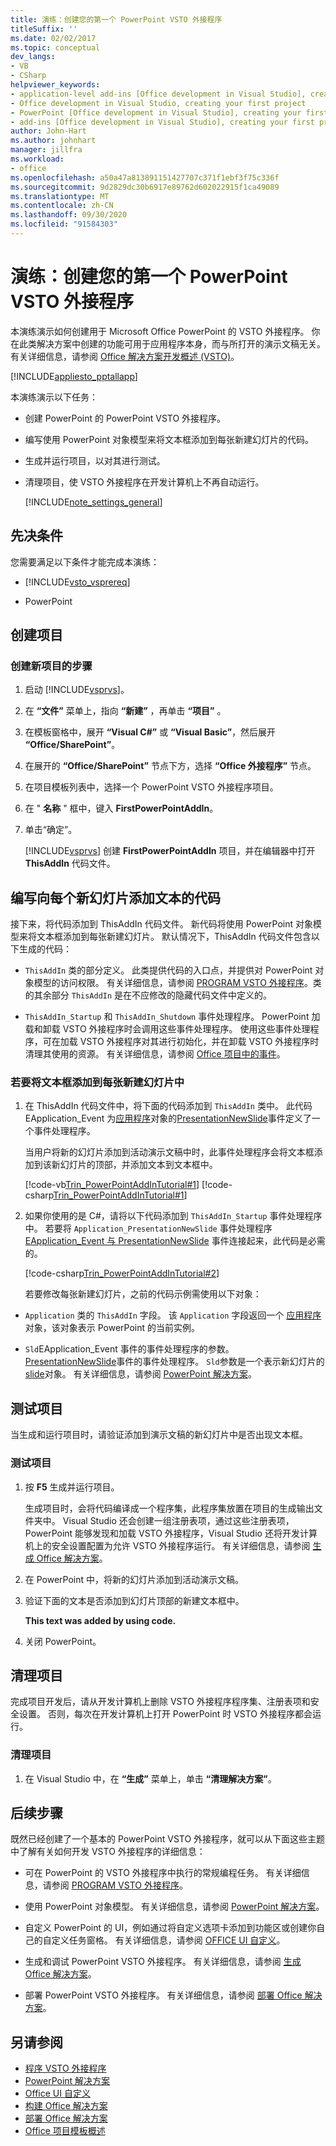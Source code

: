 ```yaml
---
title: 演练：创建您的第一个 PowerPoint VSTO 外接程序
titleSuffix: ''
ms.date: 02/02/2017
ms.topic: conceptual
dev_langs:
- VB
- CSharp
helpviewer_keywords:
- application-level add-ins [Office development in Visual Studio], creating your first project
- Office development in Visual Studio, creating your first project
- PowerPoint [Office development in Visual Studio], creating your first project
- add-ins [Office development in Visual Studio], creating your first project
author: John-Hart
ms.author: johnhart
manager: jillfra
ms.workload:
- office
ms.openlocfilehash: a50a47a813891151427707c371f1ebf3f75c336f
ms.sourcegitcommit: 9d2829dc30b6917e89762d602022915f1ca49089
ms.translationtype: MT
ms.contentlocale: zh-CN
ms.lasthandoff: 09/30/2020
ms.locfileid: "91584303"
---
```

# <a name="walkthrough-create-your-first-vsto-add-in-for-powerpoint"></a>演练：创建您的第一个 PowerPoint VSTO 外接程序
  本演练演示如何创建用于 Microsoft Office PowerPoint 的 VSTO 外接程序。 你在此类解决方案中创建的功能可用于应用程序本身，而与所打开的演示文稿无关。 有关详细信息，请参阅 [Office 解决方案开发概述 &#40;VSTO&#41;](../vsto/office-solutions-development-overview-vsto.md)。

 [!INCLUDE[appliesto_pptallapp](../vsto/includes/appliesto-pptallapp-md.md)]

 本演练演示以下任务：

- 创建 PowerPoint 的 PowerPoint VSTO 外接程序。

- 编写使用 PowerPoint 对象模型来将文本框添加到每张新建幻灯片的代码。

- 生成并运行项目，以对其进行测试。

- 清理项目，使 VSTO 外接程序在开发计算机上不再自动运行。

  [!INCLUDE[note_settings_general](../sharepoint/includes/note-settings-general-md.md)]

## <a name="prerequisites"></a>先决条件
 您需要满足以下条件才能完成本演练：

- [!INCLUDE[vsto_vsprereq](../vsto/includes/vsto-vsprereq-md.md)]

- PowerPoint

## <a name="create-the-project"></a>创建项目

### <a name="to-create-a-new-project"></a>创建新项目的步骤

1. 启动 [!INCLUDE[vsprvs](../sharepoint/includes/vsprvs-md.md)]。

2. 在 **“文件”** 菜单上，指向 **“新建”** ，再单击 **“项目”** 。

3. 在模板窗格中，展开 **“Visual C#”** 或 **“Visual Basic”**，然后展开 **“Office/SharePoint”**。

4. 在展开的 **“Office/SharePoint”** 节点下方，选择 **“Office 外接程序”** 节点。

5. 在项目模板列表中，选择一个 PowerPoint VSTO 外接程序项目。

6. 在 " **名称** " 框中，键入 **FirstPowerPointAddIn**。

7. 单击“确定”。

     [!INCLUDE[vsprvs](../sharepoint/includes/vsprvs-md.md)] 创建 **FirstPowerPointAddIn** 项目，并在编辑器中打开 **ThisAddIn** 代码文件。

## <a name="write-code-that-adds-text-to-each-new-slide"></a>编写向每个新幻灯片添加文本的代码
 接下来，将代码添加到 ThisAddIn 代码文件。 新代码将使用 PowerPoint 对象模型来将文本框添加到每张新建幻灯片。 默认情况下，ThisAddIn 代码文件包含以下生成的代码：

- `ThisAddIn` 类的部分定义。 此类提供代码的入口点，并提供对 PowerPoint 对象模型的访问权限。 有关详细信息，请参阅 [PROGRAM VSTO 外接程序](../vsto/programming-vsto-add-ins.md)。类的其余部分 `ThisAddIn` 是在不应修改的隐藏代码文件中定义的。

- `ThisAddIn_Startup` 和 `ThisAddIn_Shutdown` 事件处理程序。 PowerPoint 加载和卸载 VSTO 外接程序时会调用这些事件处理程序。 使用这些事件处理程序，可在加载 VSTO 外接程序对其进行初始化，并在卸载 VSTO 外接程序时清理其使用的资源。 有关详细信息，请参阅 [Office 项目中的事件](../vsto/events-in-office-projects.md)。

### <a name="to-add-a-text-box-to-each-new-slide"></a>若要将文本框添加到每张新建幻灯片中

1. 在 ThisAddIn 代码文件中，将下面的代码添加到 `ThisAddIn` 类中。 此代码 EApplication_Event 为[应用程序](/previous-versions/office/developer/office-2010/ff764034(v=office.14))对象的[PresentationNewSlide](/previous-versions/office/developer/office-2010/ff762876(v%3doffice.14))事件定义了一个事件处理程序。

    当用户将新的幻灯片添加到活动演示文稿中时，此事件处理程序会将文本框添加到该新幻灯片的顶部，并添加文本到文本框中。

    [!code-vb[Trin_PowerPointAddInTutorial#1](../vsto/codesnippet/VisualBasic/Trin_PowerPointAddInTutorial/ThisAddIn.vb#1)]
    [!code-csharp[Trin_PowerPointAddInTutorial#1](../vsto/codesnippet/CSharp/Trin_PowerPointAddInTutorial/ThisAddIn.cs#1)]

2. 如果你使用的是 C#，请将以下代码添加到 `ThisAddIn_Startup` 事件处理程序中。 若要将 `Application_PresentationNewSlide` 事件处理程序 [EApplication_Event 与 PresentationNewSlide](/previous-versions/office/developer/office-2010/ff762876(v%3doffice.14)) 事件连接起来，此代码是必需的。

    [!code-csharp[Trin_PowerPointAddInTutorial#2](../vsto/codesnippet/CSharp/Trin_PowerPointAddInTutorial/ThisAddIn.cs#2)]

   若要修改每张新建幻灯片，之前的代码示例需使用以下对象：

- `Application` 类的 `ThisAddIn` 字段。 该 `Application` 字段返回一个 [应用程序](/previous-versions/office/developer/office-2010/ff764034(v=office.14)) 对象，该对象表示 PowerPoint 的当前实例。

- `Sld`EApplication_Event 事件的事件处理程序的参数。 [PresentationNewSlide](/previous-versions/office/developer/office-2010/ff762876(v%3doffice.14))事件的事件处理程序。 `Sld`参数是一个表示新幻灯片的[slide](/previous-versions/office/developer/office-2010/ff763417(v=office.14))对象。 有关详细信息，请参阅 [PowerPoint 解决方案](../vsto/powerpoint-solutions.md)。

## <a name="test-the-project"></a>测试项目
 当生成和运行项目时，请验证添加到演示文稿的新幻灯片中是否出现文本框。

### <a name="to-test-the-project"></a>测试项目

1. 按 **F5** 生成并运行项目。

     生成项目时，会将代码编译成一个程序集，此程序集放置在项目的生成输出文件夹中。 Visual Studio 还会创建一组注册表项，通过这些注册表项，PowerPoint 能够发现和加载 VSTO 外接程序，Visual Studio 还将开发计算机上的安全设置配置为允许 VSTO 外接程序运行。 有关详细信息，请参阅 [生成 Office 解决方案](../vsto/building-office-solutions.md)。

2. 在 PowerPoint 中，将新的幻灯片添加到活动演示文稿。

3. 验证下面的文本是否添加到幻灯片顶部的新建文本框中。

     **This text was added by using code.**

4. 关闭 PowerPoint。

## <a name="clean-up-the-project"></a>清理项目
 完成项目开发后，请从开发计算机上删除 VSTO 外接程序程序集、注册表项和安全设置。 否则，每次在开发计算机上打开 PowerPoint 时 VSTO 外接程序都会运行。

### <a name="to-clean-up-your-project"></a>清理项目

1. 在 Visual Studio 中，在 **“生成”** 菜单上，单击 **“清理解决方案”**。

## <a name="next-steps"></a>后续步骤
 既然已经创建了一个基本的 PowerPoint VSTO 外接程序，就可以从下面这些主题中了解有关如何开发 VSTO 外接程序的详细信息：

- 可在 PowerPoint 的 VSTO 外接程序中执行的常规编程任务。 有关详细信息，请参阅 [PROGRAM VSTO 外接程序](../vsto/programming-vsto-add-ins.md)。

- 使用 PowerPoint 对象模型。 有关详细信息，请参阅 [PowerPoint 解决方案](../vsto/powerpoint-solutions.md)。

- 自定义 PowerPoint 的 UI，例如通过将自定义选项卡添加到功能区或创建你自己的自定义任务窗格。 有关详细信息，请参阅 [OFFICE UI 自定义](../vsto/office-ui-customization.md)。

- 生成和调试 PowerPoint VSTO 外接程序。 有关详细信息，请参阅 [生成 Office 解决方案](../vsto/building-office-solutions.md)。

- 部署 PowerPoint VSTO 外接程序。 有关详细信息，请参阅 [部署 Office 解决方案](../vsto/deploying-an-office-solution.md)。

## <a name="see-also"></a>另请参阅
- [程序 VSTO 外接程序](../vsto/programming-vsto-add-ins.md)
- [PowerPoint 解决方案](../vsto/powerpoint-solutions.md)
- [Office UI 自定义](../vsto/office-ui-customization.md)
- [构建 Office 解决方案](../vsto/building-office-solutions.md)
- [部署 Office 解决方案](../vsto/deploying-an-office-solution.md)
- [Office 项目模板概述](../vsto/office-project-templates-overview.md)
